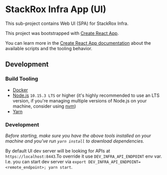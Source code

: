 # StackRox Infra App (UI)

This sub-project contains Web UI (SPA) for StackRox Infra.

This project was bootstrapped with
[Create React App](https://github.com/facebook/create-react-app).

You can learn more in the
[Create React App documentation](https://facebook.github.io/create-react-app/docs/getting-started)
about the available scripts and the tooling behavior.

## Development

### Build Tooling

- [Docker](https://www.docker.com/)
- [Node.js](https://nodejs.org/en/) `10.15.3 LTS` or higher (it's highly
  recommended to use an LTS version, if you're managing multiple versions of
  Node.js on your machine, consider using
  [nvm](https://github.com/creationix/nvm))
- [Yarn](https://yarnpkg.com/en/)

### Development

_Before starting, make sure you have the above tools installed on your machine
and you've run `yarn install` to download dependencies._

By default UI dev server will be looking for APIs at `https://localhost:8443`.To
override it use `DEV_INFRA_API_ENDPOINT` env var. I.e. you can start dev server
via `export DEV_INFRA_API_ENDPOINT=<remote_endpoint>; yarn start`.
